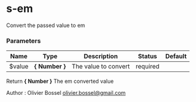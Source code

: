 # s-em

Convert the passed value to em



### Parameters
Name  |  Type  |  Description  |  Status  |  Default
------------  |  ------------  |  ------------  |  ------------  |  ------------
$value  |  **{ Number }**  |  The value to convert  |  required  |

Return **{ Number }** The em converted value

Author : Olivier Bossel [olivier.bossel@gmail.com](mailto:olivier.bossel@gmail.com)